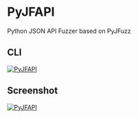 # PyJFAPI
Python JSON API Fuzzer based on PyJFuzz

## CLI
[![PyJFAPI](https://s28.postimg.org/gknb4imh9/Schermata_2017_01_02_alle_01_52_26.png)](https://s28.postimg.org/gknb4imh9/Schermata_2017_01_02_alle_01_52_26.png)

## Screenshot
[![PyJFAPI](https://s29.postimg.org/ocofjqdon/pjfapi.png)](https://s29.postimg.org/ocofjqdon/pjfapi.png)
